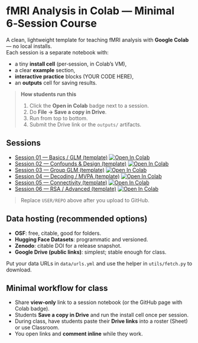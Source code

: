 
# fMRI Analysis in Colab — Minimal 6‑Session Course

A clean, lightweight template for teaching fMRI analysis with **Google Colab** — no local installs.  
Each session is a separate notebook with:
- a tiny **install cell** (per‑session, in Colab’s VM),
- a clear **example** section,
- **interactive practice** blocks (YOUR CODE HERE),
- an **outputs** cell for saving results.

> **How students run this**  
> 1) Click the **Open in Colab** badge next to a session.  
> 2) Do **File → Save a copy in Drive**.  
> 3) Run from top to bottom.  
> 4) Submit the Drive link or the `outputs/` artifacts.

## Sessions
- [Session 01 — Basics / GLM (template)](notebooks/session01.ipynb) [![Open In Colab](https://colab.research.google.com/assets/colab-badge.svg)](https://colab.research.google.com/github/USER/REPO/blob/main/notebooks/session01.ipynb)
- [Session 02 — Confounds & Design (template)](notebooks/session02.ipynb) [![Open In Colab](https://colab.research.google.com/assets/colab-badge.svg)](https://colab.research.google.com/github/USER/REPO/blob/main/notebooks/session02.ipynb)
- [Session 03 — Group GLM (template)](notebooks/session03.ipynb) [![Open In Colab](https://colab.research.google.com/assets/colab-badge.svg)](https://colab.research.google.com/github/USER/REPO/blob/main/notebooks/session03.ipynb)
- [Session 04 — Decoding / MVPA (template)](notebooks/session04.ipynb) [![Open In Colab](https://colab.research.google.com/assets/colab-badge.svg)](https://colab.research.google.com/github/USER/REPO/blob/main/notebooks/session04.ipynb)
- [Session 05 — Connectivity (template)](notebooks/session05.ipynb) [![Open In Colab](https://colab.research.google.com/assets/colab-badge.svg)](https://colab.research.google.com/github/USER/REPO/blob/main/notebooks/session05.ipynb)
- [Session 06 — RSA / Advanced (template)](notebooks/session06.ipynb) [![Open In Colab](https://colab.research.google.com/assets/colab-badge.svg)](https://colab.research.google.com/github/USER/REPO/blob/main/notebooks/session06.ipynb)

> Replace `USER/REPO` above after you upload to GitHub.

## Data hosting (recommended options)
- **OSF**: free, citable, good for folders.  
- **Hugging Face Datasets**: programmatic and versioned.  
- **Zenodo**: citable DOI for a release snapshot.  
- **Google Drive (public links)**: simplest; stable enough for class.

Put your data URLs in `data/urls.yml` and use the helper in `utils/fetch.py` to download.

## Minimal workflow for class
- Share **view-only** link to a session notebook (or the GitHub page with Colab badge).
- Students **Save a copy in Drive** and run the install cell once per session.
- During class, have students paste their **Drive links** into a roster (Sheet) or use Classroom.
- You open links and **comment inline** while they work.
